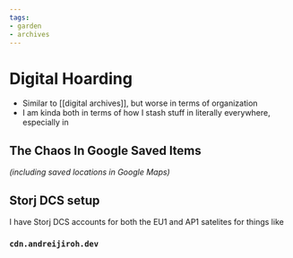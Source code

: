 ```yaml
---
tags:
- garden
- archives
---
```


# Digital Hoarding

* Similar to [[digital archives]], but worse in terms of organization
* I am kinda both in terms of how I stash stuff in literally everywhere, especially in 

## The Chaos In Google Saved Items

_(including saved locations in Google Maps)_

## Storj DCS setup

I have Storj DCS accounts for both the EU1 and AP1 satelites for things like

### `cdn.andreijiroh.dev`
